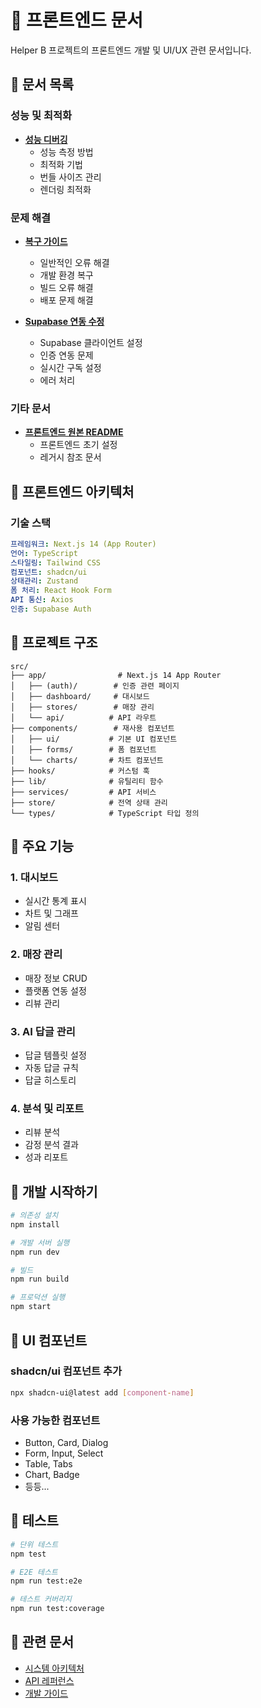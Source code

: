 # 🎨 프론트엔드 문서

Helper B 프로젝트의 프론트엔드 개발 및 UI/UX 관련 문서입니다.

## 📄 문서 목록

### 성능 및 최적화
- **[성능 디버깅](PERFORMANCE_DEBUG.md)**
  - 성능 측정 방법
  - 최적화 기법
  - 번들 사이즈 관리
  - 렌더링 최적화

### 문제 해결
- **[복구 가이드](RECOVERY-INSTRUCTIONS.md)**
  - 일반적인 오류 해결
  - 개발 환경 복구
  - 빌드 오류 해결
  - 배포 문제 해결

- **[Supabase 연동 수정](README_SUPABASE_FIX.md)**
  - Supabase 클라이언트 설정
  - 인증 연동 문제
  - 실시간 구독 설정
  - 에러 처리

### 기타 문서
- **[프론트엔드 원본 README](frontend_original_README.md)**
  - 프론트엔드 초기 설정
  - 레거시 참조 문서

## 🎨 프론트엔드 아키텍처

### 기술 스택
```yaml
프레임워크: Next.js 14 (App Router)
언어: TypeScript
스타일링: Tailwind CSS
컴포넌트: shadcn/ui
상태관리: Zustand
폼 처리: React Hook Form
API 통신: Axios
인증: Supabase Auth
```

## 📁 프로젝트 구조

```
src/
├── app/                # Next.js 14 App Router
│   ├── (auth)/        # 인증 관련 페이지
│   ├── dashboard/     # 대시보드
│   ├── stores/        # 매장 관리
│   └── api/          # API 라우트
├── components/        # 재사용 컴포넌트
│   ├── ui/           # 기본 UI 컴포넌트
│   ├── forms/        # 폼 컴포넌트
│   └── charts/       # 차트 컴포넌트
├── hooks/            # 커스텀 훅
├── lib/              # 유틸리티 함수
├── services/         # API 서비스
├── store/            # 전역 상태 관리
└── types/            # TypeScript 타입 정의
```

## 🎯 주요 기능

### 1. 대시보드
- 실시간 통계 표시
- 차트 및 그래프
- 알림 센터

### 2. 매장 관리
- 매장 정보 CRUD
- 플랫폼 연동 설정
- 리뷰 관리

### 3. AI 답글 관리
- 답글 템플릿 설정
- 자동 답글 규칙
- 답글 히스토리

### 4. 분석 및 리포트
- 리뷰 분석
- 감정 분석 결과
- 성과 리포트

## 🚀 개발 시작하기

```bash
# 의존성 설치
npm install

# 개발 서버 실행
npm run dev

# 빌드
npm run build

# 프로덕션 실행
npm start
```

## 🎨 UI 컴포넌트

### shadcn/ui 컴포넌트 추가
```bash
npx shadcn-ui@latest add [component-name]
```

### 사용 가능한 컴포넌트
- Button, Card, Dialog
- Form, Input, Select
- Table, Tabs
- Chart, Badge
- 등등...

## 🧪 테스트

```bash
# 단위 테스트
npm test

# E2E 테스트
npm run test:e2e

# 테스트 커버리지
npm run test:coverage
```

## 🔗 관련 문서
- [시스템 아키텍처](../01-architecture/SYSTEM_ARCHITECTURE.md)
- [API 레퍼런스](../01-architecture/API_REFERENCE.md)
- [개발 가이드](../04-development/DEVELOPMENT_GUIDE.md)